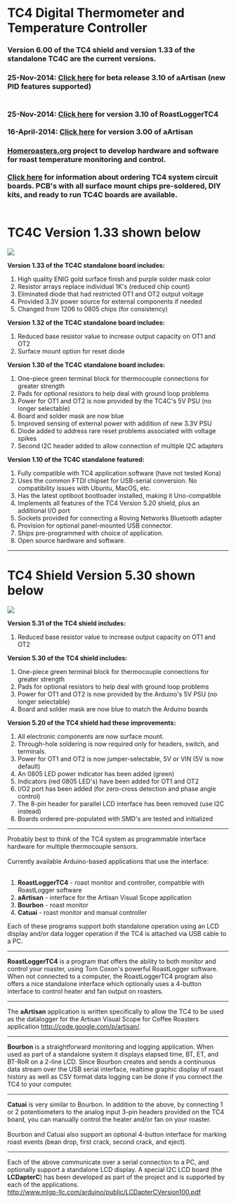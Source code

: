 <h1>TC4 Digital Thermometer and Temperature Controller</h1>

<h3>Version 6.00 of the TC4 shield and version 1.33 of the standalone TC4C are the current versions.</h3>

<h3>25-Nov-2014: <a href='https://tc4-shield.googlecode.com/svn/applications/Artisan/aArtisan/tags/REL-310-beta/aArtisan-V310beta.zip'>Click here</a> for beta release 3.10 of aArtisan (new PID features supported)<br>
<br>
<h3>25-Nov-2014: <a href='https://tc4-shield.googlecode.com/svn/applications/RoastLoggerTC4/tags/REL-3.1/RoastLoggerTC4_REL-310.zip'>Click here</a> for version 3.10 of RoastLoggerTC4<br>
<br>
16-April-2014:  <a href='http://tc4-shield.googlecode.com/svn/applications/Artisan/aArtisan/tags/REL-300/aArtisan-V300.zip'>Click here</a> for version 3.00 of aArtisan<h3>

<a href='http://www.homeroasters.org/php/news.php'>Homeroasters.org</a> project to develop hardware and software for roast temperature monitoring and control.<br>
<br>
<a href='http://www.mlgp-llc.com/arduino/public/arduino-pcb.html'>Click here</a> for information about ordering TC4 system circuit boards.  PCB's with all surface mount chips pre-soldered, DIY kits, and ready to run TC4C boards are available.<br>
<br>
<h1>TC4C Version 1.33 shown below</h1>
<img src='http://www.mlgp-llc.com/arduino/public/tc4c133-800.jpg' />

<b>Version 1.33 of the TC4C standalone board includes:</b>

<ol><li>High quality ENIG gold surface finish and purple solder mask color<br>
</li><li>Resistor arrays replace individual 1K's (reduced chip count)<br>
</li><li>Eliminated diode that had restricted OT1 and OT2 output voltage<br>
</li><li>Provided 3.3V power source for external components if needed<br>
</li><li>Changed from 1206 to 0805 chips (for consistency)</li></ol>

<b>Version 1.32 of the TC4C standalone board includes:</b>

<ol><li>Reduced base resistor value to increase output capacity on OT1 and OT2<br>
</li><li>Surface mount option for reset diode</li></ol>

<b>Version 1.30 of the TC4C standalone board includes:</b>

<ol><li>One-piece green terminal block for thermocouple connections for greater strength<br>
</li><li>Pads for optional resistors to help deal with ground loop problems<br>
</li><li>Power for OT1 and OT2 is now provided by the TC4C's 5V PSU (no longer selectable)<br>
</li><li>Board and solder mask are now blue<br>
</li><li>Improved sensing of external power with addition of new 3.3V PSU<br>
</li><li>Diode added to address rare reset problems associated with voltage spikes<br>
</li><li>Second I2C header added to allow connection of multiple I2C adapters</li></ol>

<b>Version 1.10 of the TC4C standalone featured:</b>

<ol><li>Fully compatible with TC4 application software (have not tested Kona)<br>
</li><li>Uses the common FTDI chipset for USB-serial conversion.  No compatibility issues with Ubuntu, MacOS, etc.<br>
</li><li>Has the latest optiboot bootloader installed, making it Uno-compatible<br>
</li><li>Implements all features of the TC4 Version 5.20 shield, plus an additional I/O port<br>
</li><li>Sockets provided for connecting a Roving Networks Bluetooth adapter<br>
</li><li>Provision for optional panel-mounted USB connector.<br>
</li><li>Ships pre-programmed with choice of application.<br>
</li><li>Open source hardware and software.</li></ol>

<hr />
<h1>TC4 Shield Version 5.30 shown below</h1>
<img src='http://www.mlgp-llc.com/arduino/public/TC4-530-shield.jpg' />

<b>Version 5.31 of the TC4 shield includes:</b>

<ol><li>Reduced base resistor value to increase output capacity on OT1 and OT2</li></ol>

<b>Version 5.30 of the TC4 shield includes:</b>

<ol><li>One-piece green terminal block for thermocouple connections for greater strength<br>
</li><li>Pads for optional resistors to help deal with ground loop problems<br>
</li><li>Power for OT1 and OT2 is now provided by the Arduino's 5V PSU (no longer selectable)<br>
</li><li>Board and solder mask are now blue to match the Arduino boards</li></ol>

<b>Version 5.20 of the TC4 shield had these improvements:</b>

<ol><li>All electronic components are now surface mount.<br>
</li><li>Through-hole soldering is now required only for headers, switch, and terminals.<br>
</li><li>Power for OT1 and OT2 is now jumper-selectable, 5V or VIN (5V is now default)<br>
</li><li>An 0805 LED power indicator has been added (green)<br>
</li><li>Indicators (red 0805 LED's) have been added for OT1 and OT2<br>
</li><li>I/O2 port has been added (for zero-cross detection and phase angle control)<br>
</li><li>The 8-pin header for parallel LCD interface has been removed (use I2C instead)<br>
</li><li>Boards ordered pre-populated with SMD's are tested and initialized</li></ol>

<hr />
Probably best to think of the TC4 system as programmable interface hardware for multiple thermocouple sensors.<br>
<br>
Currently available Arduino-based applications that use the interface:<br>
<br>
<ol><li><b>RoastLoggerTC4</b> - roast monitor and controller, compatible with RoastLogger software<br>
</li><li><b>aArtisan</b> - interface for the Artisan Visual Scope application<br>
</li><li><b>Bourbon</b> - roast monitor<br>
</li><li><b>Catuai</b> - roast monitor and manual controller</li></ol>

Each of these programs support both standalone operation using an LCD display and/or data logger operation if the TC4 is attached via USB cable to a PC.<br>
<hr />
<b>RoastLoggerTC4</b> is a program that offers the ability to both monitor and control your roaster, using Tom Coxon's powerful RoastLogger software.  When not connected to a computer, the RoastLoggerTC4 program also offers a nice standalone interface which optionally uses a 4-button interface to control heater and fan output on roasters.<br>
<hr />
The <b>aArtisan</b> application is written specifically to allow the TC4 to be used as the datalogger for the Artisan Visual Scope for Coffee Roasters application <a href='http://code.google.com/p/artisan/'>http://code.google.com/p/artisan/</a>.<br>
<hr />
<b>Bourbon</b> is a straightforward monitoring and logging application. When used as part of a standalone system it displays elapsed time, BT, ET, and BT-RoR on a 2-line LCD. Since Bourbon creates and sends a continuous data stream over the USB serial interface, realtime graphic display of roast history as well as CSV format data logging can be done if you connect the TC4 to your computer.<br>
<hr />
<b>Catuai</b> is very similar to Bourbon. In addition to the above, by connecting 1 or 2 potentiometers to the analog input 3-pin headers provided on the TC4 board, you can manually control the heater and/or fan on your roaster.<br>
<br>
Bourbon and Catuai also support an optional 4-button interface for marking roast events (bean drop, first crack, second crack, and eject).<br>
<hr />

Each of the above communicate over a serial connection to a PC, and optionally support a standalone LCD display.  A special I2C LCD board (the <b>LCDapterC</b>) has been developed as part of the project and is supported by each of the applications.<br>
<a href='http://www.mlgp-llc.com/arduino/public/LCDapterCVersion100.pdf'>http://www.mlgp-llc.com/arduino/public/LCDapterCVersion100.pdf</a>